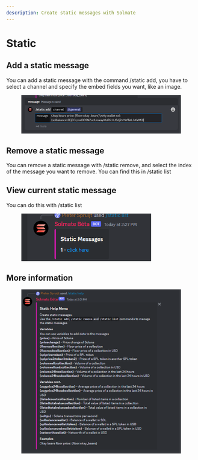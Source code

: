```yaml
---
description: Create static messages with Solmate
---
```


# Static



## Add a static message

You can add a static message with the command /static add, you have to select a channel and specify the embed fields you want, like an image.



<figure><img src="../.gitbook/assets/image (13).png" alt=""><figcaption></figcaption></figure>

## Remove a static message

You can remove a static message with /static remove, and select the index of the message you want to remove. You can find this in /static list



## View current static message

You can do this with /static list

<figure><img src="../.gitbook/assets/image (43).png" alt=""><figcaption></figcaption></figure>



## More information

<figure><img src="../.gitbook/assets/image (3) (1).png" alt=""><figcaption></figcaption></figure>
